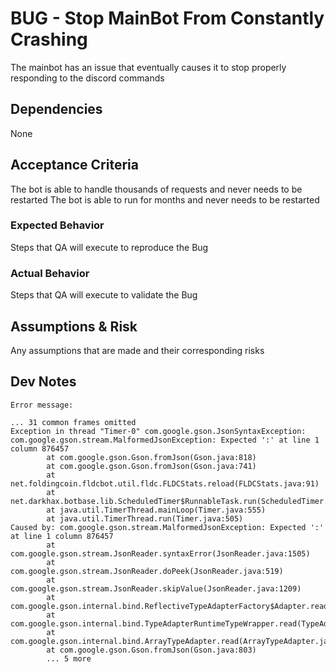 # BUG - Stop MainBot From Constantly Crashing

The mainbot has an issue that eventually causes it to stop properly responding to the discord commands

## Dependencies

None

## Acceptance Criteria

The bot is able to handle thousands of requests and never needs to be restarted
The bot is able to run for months and never needs to be restarted

### Expected Behavior

Steps that QA will execute to reproduce the Bug

### Actual Behavior

Steps that QA will execute to validate the Bug

## Assumptions & Risk

Any assumptions that are made and their corresponding risks

## Dev Notes

```
Error message:

... 31 common frames omitted
Exception in thread "Timer-0" com.google.gson.JsonSyntaxException: com.google.gson.stream.MalformedJsonException: Expected ':' at line 1 column 876457
        at com.google.gson.Gson.fromJson(Gson.java:818)
        at com.google.gson.Gson.fromJson(Gson.java:741)
        at net.foldingcoin.fldcbot.util.fldc.FLDCStats.reload(FLDCStats.java:91)
        at net.darkhax.botbase.lib.ScheduledTimer$RunnableTask.run(ScheduledTimer.java:72)
        at java.util.TimerThread.mainLoop(Timer.java:555)
        at java.util.TimerThread.run(Timer.java:505)
Caused by: com.google.gson.stream.MalformedJsonException: Expected ':' at line 1 column 876457
        at com.google.gson.stream.JsonReader.syntaxError(JsonReader.java:1505)
        at com.google.gson.stream.JsonReader.doPeek(JsonReader.java:519)
        at com.google.gson.stream.JsonReader.skipValue(JsonReader.java:1209)
        at com.google.gson.internal.bind.ReflectiveTypeAdapterFactory$Adapter.read(ReflectiveTypeAdapterFactory.java:170)
        at com.google.gson.internal.bind.TypeAdapterRuntimeTypeWrapper.read(TypeAdapterRuntimeTypeWrapper.java:40)
        at com.google.gson.internal.bind.ArrayTypeAdapter.read(ArrayTypeAdapter.java:72)
        at com.google.gson.Gson.fromJson(Gson.java:803)
        ... 5 more
```
